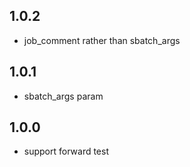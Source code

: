 ## 1.0.2

* job_comment rather than sbatch_args

## 1.0.1

* sbatch_args param

## 1.0.0

* support forward test
